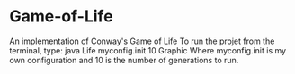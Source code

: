 # Game-of-Life
An implementation of Conway's Game of Life
To run the projet from the terminal, type: java Life myconfig.init 10 Graphic
Where myconfig.init is my own configuration and 10 is the number of generations to run.
